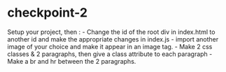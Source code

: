 # checkpoint-2
Setup your project, then : - Change the id of the root div in index.html to another id and make the appropriate changes in index.js - import another image of your choice and make it appear in an image tag. - Make 2 css classes &amp; 2 paragraphs, then give a class attribute to each paragraph - Make a br and hr between the 2 paragraphs.
